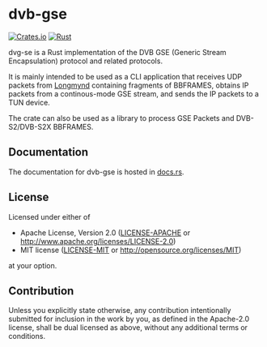 # dvb-gse

[![Crates.io][crates-badge]][crates-url]
[![Rust](https://github.com/daniestevez/dvb-gse/actions/workflows/rust.yml/badge.svg)](https://github.com/daniestevez/dvb-gse/actions/workflows/rust.yml)

[crates-badge]: https://img.shields.io/crates/v/dvb-gse.svg
[crates-url]: https://crates.io/crates/dvb-gse

dvg-se is a Rust implementation of the DVB GSE (Generic Stream Encapsulation)
protocol and related protocols.

It is mainly intended to be used as a CLI application that receives UDP
packets from
[Longmynd](https://github.com/BritishAmateurTelevisionClub/longmynd)
containing fragments of BBFRAMES, obtains IP packets from a continous-mode
GSE stream, and sends the IP packets to a TUN device.

The crate can also be used as a library to process GSE Packets and
DVB-S2/DVB-S2X BBFRAMES.

## Documentation

The documentation for dvb-gse is hosted in
[docs.rs](https://docs.rs/dvb-gse/).

## License

Licensed under either of

 * Apache License, Version 2.0
   ([LICENSE-APACHE](LICENSE-APACHE) or http://www.apache.org/licenses/LICENSE-2.0)
 * MIT license
   ([LICENSE-MIT](LICENSE-MIT) or http://opensource.org/licenses/MIT)

at your option.

## Contribution

Unless you explicitly state otherwise, any contribution intentionally submitted
for inclusion in the work by you, as defined in the Apache-2.0 license, shall be
dual licensed as above, without any additional terms or conditions.
